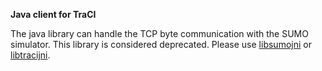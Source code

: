 **Java client for TraCI**

The java library can handle the TCP byte communication with the SUMO simulator.
This library is considered deprecated. Please use [libsumojni](https://sumo.dlr.de/docs/Libtraci.html#java) or [libtracijni](https://sumo.dlr.de/docs/Libtraci.html#java).
